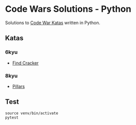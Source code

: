 # Code Wars Solutions - Python
Solutions to [Code War Katas](https://www.codewars.com) written in Python.

## Katas

### 6kyu
* [Find Cracker](https://www.codewars.com/kata/59f70440bee845599c000085)

### 8kyu
* [Pillars](https://www.codewars.com/kata/5bb0c58f484fcd170700063d)

## Test
```
source venv/bin/activate
pytest
```
